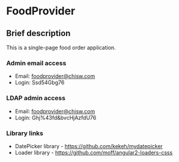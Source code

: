 # FoodProvider

## Brief description
This is a single-page food order application.

### Admin email access
* Email: foodprovider@chisw.com
* Login: Ssd54Gbg76

### LDAP admin access
* Email: foodprovider@chisw.com
* Login: Ghj%43fd&bvcHjAzfdU76

### Library links
* DatePicker library - https://github.com/kekeh/mydatepicker
* Loader library - https://github.com/moff/angular2-loaders-csss